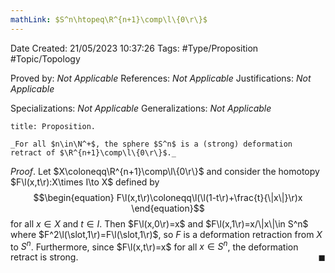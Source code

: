 ```yaml
---
mathLink: $S^n\htopeq\R^{n+1}\comp\l\{0\r\}$
---
```


<div class="topSpace"></div>

Date Created: 21/05/2023 10:37:26
Tags: #Type/Proposition #Topic/Topology

Proved by: _Not Applicable_
References: _Not Applicable_
Justifications: _Not Applicable_

Specializations: _Not Applicable_
Generalizations: _Not Applicable_

``` ad-Proposition
title: Proposition.

_For all $n\in\N^+$, the sphere $S^n$ is a (strong) deformation retract of $\R^{n+1}\comp\l\{0\r\}$._

```

_Proof_. Let $X\coloneqq\R^{n+1}\comp\l\{0\r\}$ and consider the homotopy $F\l(x,t\r):X\times I\to X$ defined by
$$\begin{equation}
    F\l(x,t\r)\coloneqq\l(\l(1-t\r)+\frac{t}{\|x\|}\r)x
\end{equation}$$
for all $x\in X$ and $t\in I$. Then $F\l(x,0\r)=x$ and $F\l(x,1\r)=x/\|x\|\in S^n$ where $F^2\l(\slot,1\r)=F\l(\slot,1\r)$, so $F$ is a deformation retraction from $X$ to $S^n$. Furthermore, since $F\l(x,t\r)=x$ for all $x\in S^n$, the deformation retract is strong.<span style="float:right;">$\blacksquare$</span>

